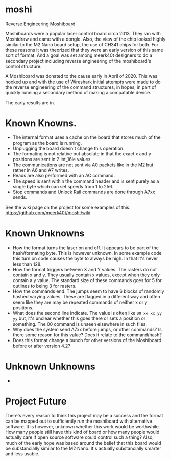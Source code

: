 # moshi

Reverse Engineering Moshiboard

Moshiboards were a popular laser control board circa 2013. They ran with Moshidraw and came with a dongle. Also, the view of the chip looked highly similar to the M2 Nano board setup, the use of CH341 chips for both. For these reasons it was theorized that they were an early version of this same sort of format. And a goal was set among meerk40t designers to do a secondary project including reverse engineering of the moshiboard's control structure.

A Moshiboard was donated to the cause early in April of 2020. This was hooked up and with the use of Wireshark initial attempts were made to do the reverse engineering of the command structures, in hopes, in part of quickly running a secondary method of making a compatable device.

The early results are in.

# Known Knowns.

* The internal format uses a cache on the board that stores much of the program as the board is running.
* Unplugging the board doesn't change this operation.
* The formating is not relative but absolute in that the exact x and y positions are sent in 2 int_16le values.
* The communications are not sent via A0 packets like in the M2 but rather in A6 and A7 writes.
* Reads are also performed with an AC command. 
* The speed is sent within the command header and is sent purely as a single byte which can set speeds from 1 to 256.
* Stop commands and Unlock Rail commands are done through A7xx sends.

See the wiki page on the project for some examples of this. 
https://github.com/meerk40t/moshi/wiki

# Known Unknowns

* How the format turns the laser on and off. It appears to be part of the hash/formating byte. This is however unknown. In some example code this turn on code causes the byte to always be high. In that it's never less than 128.
* How the format triggers between X and Y values. The rasters do not contain x and y. They usually contain x values, except when they only contain a y value. The standard size of these commands goes for 5 for outlines to being 3 for rasters.
* How the commands end. The jumps seem to have 6 blocks of randomly hashed varying values. These are flagged in a different way and often seem like they are may be repeated commands of neither x or y positions.
* What does the second line indicate. The value is often like `00 xx xx yy yy` but, it's unclear whether this goes there or sets a position or something. The 00 command is unseen elsewhere in such files.
* Why does the system send A7xx before jumps, or other commands? Is there some reason for this value? Does it relate to the command/hash?
* Does this format change a bunch for other versions of the Moshiboard before or after version 4.2?

# Unknown Unknowns
* <shrug>

# Project Future

There's every reason to think this project may be a success and the format can be mapped out to sufficiently run the moshiboard with alternative software. It is however, unknown whether this work would be worthwhile. How many people still have this kind of board or how many people would actually care if open source software could control such a thing? Also, much of the early hope was based around the belief that this board would be substancially similar to the M2 Nano. It's actually substancially smarter and less usable.

